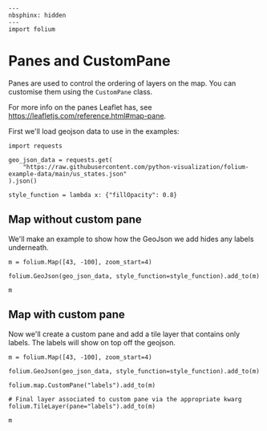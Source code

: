 ```{code-cell} ipython3
---
nbsphinx: hidden
---
import folium
```

# Panes and CustomPane

Panes are used to control the ordering of layers on the map. You can customise
them using the `CustomPane` class.

For more info on the panes Leaflet has, see https://leafletjs.com/reference.html#map-pane.

First we'll load geojson data to use in the examples:

```{code-cell} ipython3
import requests

geo_json_data = requests.get(
    "https://raw.githubusercontent.com/python-visualization/folium-example-data/main/us_states.json"
).json()

style_function = lambda x: {"fillOpacity": 0.8}
```

## Map without custom pane

We'll make an example to show how the GeoJson we add hides any labels
underneath.

```{code-cell} ipython3
m = folium.Map([43, -100], zoom_start=4)

folium.GeoJson(geo_json_data, style_function=style_function).add_to(m)

m
```

## Map with custom pane

Now we'll create a custom pane and add a tile layer that contains only labels.
The labels will show on top off the geojson.

```{code-cell} ipython3
m = folium.Map([43, -100], zoom_start=4)

folium.GeoJson(geo_json_data, style_function=style_function).add_to(m)

folium.map.CustomPane("labels").add_to(m)

# Final layer associated to custom pane via the appropriate kwarg
folium.TileLayer(pane="labels").add_to(m)

m
```
